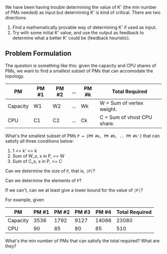 We have been having trouble determining the value of K' (the min number of PMs needed) as input but determining K' is kind of critical. There are two directions:

1. Find a mathematically provable way of determining K' if used as input.
2. Try with some initial K' value, and use the output as feedback to determine what a better K' could be (feedback heuristic).

## Problem Formulation

The question is something like this: given the capacity and CPU shares of PMs, we want to find a smallest subset of PMs that can accomodate the topology.

| PM       | PM #1 | PM #2 | ... | PM #k | Total Required              |
| -------- | ----- | ----- | --- | ----- | --------------------------- |
| Capacity | W1    | W2    | ... | Wk    | W = Sum of vertex weight.   |
| CPU      | C1    | C2    | ... | Ck    | C = Sum of vhost CPU share. |

What's the smallest subset of PMs `P = {PM #a, PM #b, .. PM #k'}` that can satisfy all three conditions below:

1. 1 <= k' <= k
2. Sum of W_x, x in P, >= W
3. Sum of C_x, x in P, >= C

Can we determine the size of `P`, that is, `|P|`?

Can we determine the elements of `P`?

If we can't, can we at least give a lower bound for the value of `|P|`?

For example, given

| PM       | PM #1 | PM #2 | PM #3 | PM #4 | Total Required |
| -------- | ----- | ----- | ----- | ----- | -------------- |
| Capacity | 3536  | 1792  | 9127  | 14066 | 23080          |
| CPU      | 90    | 85    | 80    | 85    | 510            |

What's the min number of PMs that can satisfy the total required? What are they?
